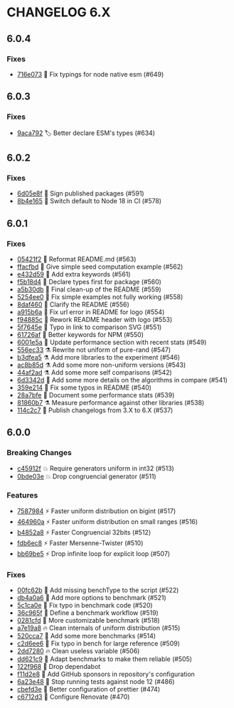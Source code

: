 # CHANGELOG 6.X

## 6.0.4

### Fixes

- [716e073](https://github.com/dubzzz/pure-rand/commit/716e073) 🐛 Fix typings for node native esm (#649)

## 6.0.3

### Fixes

- [9aca792](https://github.com/dubzzz/pure-rand/commit/9aca792) 🏷️ Better declare ESM's types (#634)

## 6.0.2

### Fixes

- [6d05e8f](https://github.com/dubzzz/pure-rand/commit/6d05e8f) 🔐 Sign published packages (#591)
- [8b4e165](https://github.com/dubzzz/pure-rand/commit/8b4e165) 👷 Switch default to Node 18 in CI (#578)

## 6.0.1

### Fixes

- [05421f2](https://github.com/dubzzz/pure-rand/commit/05421f2) 🚨 Reformat README.md (#563)
- [ffacfbd](https://github.com/dubzzz/pure-rand/commit/ffacfbd) 📝 Give simple seed computation example (#562)
- [e432d59](https://github.com/dubzzz/pure-rand/commit/e432d59) 📝 Add extra keywords (#561)
- [f5b18d4](https://github.com/dubzzz/pure-rand/commit/f5b18d4) 🐛 Declare types first for package (#560)
- [a5b30db](https://github.com/dubzzz/pure-rand/commit/a5b30db) 📝 Final clean-up of the README (#559)
- [5254ee0](https://github.com/dubzzz/pure-rand/commit/5254ee0) 📝 Fix simple examples not fully working (#558)
- [8daf460](https://github.com/dubzzz/pure-rand/commit/8daf460) 📝 Clarify the README (#556)
- [a915b6a](https://github.com/dubzzz/pure-rand/commit/a915b6a) 📝 Fix url error in README for logo (#554)
- [f94885c](https://github.com/dubzzz/pure-rand/commit/f94885c) 📝 Rework README header with logo (#553)
- [5f7645e](https://github.com/dubzzz/pure-rand/commit/5f7645e) 📝 Typo in link to comparison SVG (#551)
- [61726af](https://github.com/dubzzz/pure-rand/commit/61726af) 📝 Better keywords for NPM (#550)
- [6001e5a](https://github.com/dubzzz/pure-rand/commit/6001e5a) 📝 Update performance section with recent stats (#549)
- [556ec33](https://github.com/dubzzz/pure-rand/commit/556ec33) ⚗️ Rewrite not uniform of pure-rand (#547)
- [b3dfea5](https://github.com/dubzzz/pure-rand/commit/b3dfea5) ⚗️ Add more libraries to the experiment (#546)
- [ac8b85d](https://github.com/dubzzz/pure-rand/commit/ac8b85d) ⚗️ Add some more non-uniform versions (#543)
- [44af2ad](https://github.com/dubzzz/pure-rand/commit/44af2ad) ⚗️ Add some more self comparisons (#542)
- [6d3342d](https://github.com/dubzzz/pure-rand/commit/6d3342d) 📝 Add some more details on the algorithms in compare (#541)
- [359e214](https://github.com/dubzzz/pure-rand/commit/359e214) 📝 Fix some typos in README (#540)
- [28a7bfe](https://github.com/dubzzz/pure-rand/commit/28a7bfe) 📝 Document some performance stats (#539)
- [81860b7](https://github.com/dubzzz/pure-rand/commit/81860b7) ⚗️ Measure performance against other libraries (#538)
- [114c2c7](https://github.com/dubzzz/pure-rand/commit/114c2c7) 📝 Publish changelogs from 3.X to 6.X (#537)

## 6.0.0

### Breaking Changes

- [c45912f](https://github.com/dubzzz/pure-rand/commit/c45912f) 💥 Require generators uniform in int32 (#513)
- [0bde03e](https://github.com/dubzzz/pure-rand/commit/0bde03e) 💥 Drop congruencial generator (#511)

### Features

- [7587984](https://github.com/dubzzz/pure-rand/commit/7587984) ⚡️ Faster uniform distribution on bigint (#517)
- [464960a](https://github.com/dubzzz/pure-rand/commit/464960a) ⚡️ Faster uniform distribution on small ranges (#516)
- [b4852a8](https://github.com/dubzzz/pure-rand/commit/b4852a8) ⚡️ Faster Congruencial 32bits (#512)
- [fdb6ec8](https://github.com/dubzzz/pure-rand/commit/fdb6ec8) ⚡️ Faster Mersenne-Twister (#510)
- [bb69be5](https://github.com/dubzzz/pure-rand/commit/bb69be5) ⚡️ Drop infinite loop for explicit loop (#507)

### Fixes

- [00fc62b](https://github.com/dubzzz/pure-rand/commit/00fc62b) 🔨 Add missing benchType to the script (#522)
- [db4a0a6](https://github.com/dubzzz/pure-rand/commit/db4a0a6) 🔨 Add more options to benchmark (#521)
- [5c1ca0e](https://github.com/dubzzz/pure-rand/commit/5c1ca0e) 🔨 Fix typo in benchmark code (#520)
- [36c965f](https://github.com/dubzzz/pure-rand/commit/36c965f) 👷 Define a benchmark workflow (#519)
- [0281cfd](https://github.com/dubzzz/pure-rand/commit/0281cfd) 🔨 More customizable benchmark (#518)
- [a7e19a8](https://github.com/dubzzz/pure-rand/commit/a7e19a8) 🔥 Clean internals of uniform distribution (#515)
- [520cca7](https://github.com/dubzzz/pure-rand/commit/520cca7) 🔨 Add some more benchmarks (#514)
- [c2d6ee6](https://github.com/dubzzz/pure-rand/commit/c2d6ee6) 🔨 Fix typo in bench for large reference (#509)
- [2dd7280](https://github.com/dubzzz/pure-rand/commit/2dd7280) 🔥 Clean useless variable (#506)
- [dd621c9](https://github.com/dubzzz/pure-rand/commit/dd621c9) 🔨 Adapt benchmarks to make them reliable (#505)
- [122f968](https://github.com/dubzzz/pure-rand/commit/122f968) 👷 Drop dependabot
- [f11d2e8](https://github.com/dubzzz/pure-rand/commit/f11d2e8) 💸 Add GitHub sponsors in repository's configuration
- [6a23e48](https://github.com/dubzzz/pure-rand/commit/6a23e48) 👷 Stop running tests against node 12 (#486)
- [cbefd3e](https://github.com/dubzzz/pure-rand/commit/cbefd3e) 🔧 Better configuration of prettier (#474)
- [c6712d3](https://github.com/dubzzz/pure-rand/commit/c6712d3) 🔧 Configure Renovate (#470)
